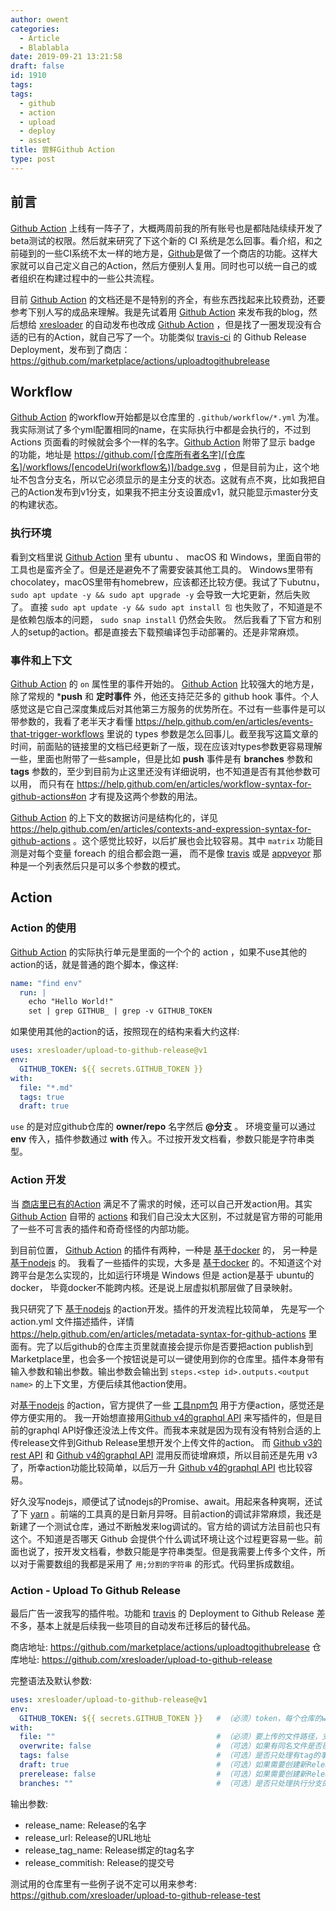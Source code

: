 ```yaml
---
author: owent
categories:
  - Article
  - Blablabla
date: 2019-09-21 13:21:58
draft: false
id: 1910
tags: 
tags: 
  - github
  - action
  - upload
  - deploy
  - asset
title: 尝鲜Github Action
type: post
---
```


前言
------------------------------------------------

[Github Action][1] 上线有一阵子了，大概两周前我的所有账号也是都陆陆续续开发了beta测试的权限。然后就来研究了下这个新的 CI 系统是怎么回事。看介绍，和之前碰到的一些CI系统不太一样的地方是，[Github][4]是做了一个商店的功能。这样大家就可以自己定义自己的Action，然后方便别人复用。同时也可以统一自己的或者组织在构建过程中的一些公共流程。

目前 [Github Action][1] 的文档还是不是特别的齐全，有些东西找起来比较费劲，还要参考下别人写的成品来理解。我是先试着用 [Github Action][1] 来发布我的blog，然后想给 [xresloader][2] 的自动发布也改成 [Github Action][1] ，但是找了一圈发现没有合适的已有的Action，就自己写了一个。功能类似 [travis-ci][5] 的 Github Release Deployment，发布到了商店： https://github.com/marketplace/actions/uploadtogithubrelease

Workflow
------------------------------------------------

[Github Action][1] 的workflow开始都是以仓库里的 ```.github/workflow/*.yml``` 为准。我实际测试了多个yml配置相同的name，在实际执行中都是会执行的，不过到 Actions 页面看的时候就会多个一样的名字。[Github Action][1] 附带了显示 badge 的功能，地址是 https://github.com/[仓库所有者名字]/[仓库名]/workflows/[encodeUri(workflow名)]/badge.svg ，但是目前为止，这个地址不包含分支名，所以它必须显示的是主分支的状态。这就有点不爽，比如我把自己的Action发布到v1分支，如果我不把主分支设置成v1，就只能显示master分支的构建状态。

### 执行环境

看到文档里说 [Github Action][1] 里有 ubuntu 、 macOS 和 Windows，里面自带的工具也是蛮齐全了。但是还是避免不了需要安装其他工具的。 Windows里带有chocolatey，macOS里带有homebrew，应该都还比较方便。我试了下ubutnu， ```sudo apt update -y && sudo apt upgrade -y``` 会导致一大坨更新，然后失败了。 直接 ```sudo apt update -y && sudo apt install 包``` 也失败了，不知道是不是依赖包版本的问题， ```sudo snap install``` 仍然会失败。 然后我看了下官方和别人的setup的action。都是直接去下载预编译包手动部署的。还是非常麻烦。

### 事件和上下文

[Github Action][1] 的 ```on``` 属性里的事件开始的。 [Github Action][1] 比较强大的地方是，除了常规的 ***push** 和 **定时事件** 外，他还支持茫茫多的 github hook 事件。个人感觉这是它自己深度集成后对其他第三方服务的优势所在。不过有一些事件是可以带参数的，我看了老半天才看懂 https://help.github.com/en/articles/events-that-trigger-workflows 里说的 types 参数是怎么回事儿。截至我写这篇文章的时间，前面贴的链接里的文档已经更新了一版，现在应该对types参数更容易理解一些，里面也附带了一些sample，但是比如 **push** 事件是有 **branches** 参数和 **tags** 参数的，至少到目前为止这里还没有详细说明，也不知道是否有其他参数可以用， 而只有在 https://help.github.com/en/articles/workflow-syntax-for-github-actions#on 才有提及这两个参数的用法。

[Github Action][1] 的上下文的数据访问是结构化的，详见 https://help.github.com/en/articles/contexts-and-expression-syntax-for-github-actions 。这个感觉比较好，以后扩展也会比较容易。其中 ```matrix``` 功能目测是对每个变量 foreach 的组合都会跑一遍， 而不是像 [travis][5] 或是 [appveyor][6] 那种是一个列表然后只是可以多个参数的模式。

Action
------------------------------------------------

### Action 的使用

[Github Action][1] 的实际执行单元是里面的一个个的 action ，如果不use其他的action的话，就是普通的跑个脚本，像这样:

```yml
name: "find env"
  run: |
    echo "Hello World!"
    set | grep GITHUB_ | grep -v GITHUB_TOKEN
```

如果使用其他的action的话，按照现在的结构来看大约这样:

```yml
uses: xresloader/upload-to-github-release@v1
env:
  GITHUB_TOKEN: ${{ secrets.GITHUB_TOKEN }}
with:
  file: "*.md"
  tags: true
  draft: true
```

```use``` 的是对应github仓库的 **owner/repo** 名字然后 **@分支** 。 环境变量可以通过 **env** 传入，插件参数通过 **with** 传入。不过按开发文档看，参数只能是字符串类型。

### Action 开发

当 [商店里已有的Action](https://github.com/marketplace?type=actions) 满足不了需求的时候，还可以自己开发action用。其实 [Github Action][1] 自带的 [actions](https://github.com/actions/) 和我们自己没太大区别，不过就是官方带的可能用了一些不可言表的插件和奇奇怪怪的内部功能。

到目前位置， [Github Action][1] 的插件有两种，一种是 [基于docker][7] 的， 另一种是 [基于nodejs][8] 的。 我看了一些插件的实现，大多是 [基于docker][7] 的。不知道这个对跨平台是怎么实现的，比如运行环境是 Windows 但是 action是基于 ubuntu的docker， 毕竟docker不能跨内核。还是说上层虚拟机那层做了目录映射。

我只研究了下 [基于nodejs][8] 的action开发。插件的开发流程比较简单， 先是写一个 action.yml 文件描述插件，详情 https://help.github.com/en/articles/metadata-syntax-for-github-actions 里面有。完了以后github的仓库主页里就直接会提示你是否要把action publish到Marketplace里，也会多一个按钮说是可以一键使用到你的仓库里。插件本身带有输入参数和输出参数。输出参数会输出到 ```steps.<step id>.outputs.<output name>``` 的上下文里，方便后续其他action使用。

对[基于nodejs][8] 的action，官方提供了一些 [工具npm包][12] 用于方便action，感觉还是停方便实用的。 我一开始想直接用[Github v4的graphql API][9] 来写插件的，但是目前的graphql API好像还没法上传文件。而我本来就是因为现有没有特别合适的上传release文件到Github Release里想开发个上传文件的action。 而 [Github v3的rest API][10] 和 [Github v4的graphql API][9] 混用反而徒增麻烦，所以目前还是先用 v3 了，所幸action功能比较简单，以后万一升 [Github v4的graphql API][9] 也比较容易。

好久没写nodejs，顺便试了试nodejs的Promise、await。用起来各种爽啊，还试了下 [yarn][11] 。前端的工具真的是日新月异呀。目前action的调试非常麻烦，我还是新建了一个测试仓库，通过不断触发来log调试的。官方给的调试方法目前也只有这个。不知道是否哪天 Github 会提供个什么调试环境让这个过程更容易一些。前面也说了，按开发文档看，参数只能是字符串类型。但是我需要上传多个文件，所以对于需要数组的我都是采用了 ```用;分割的字符串``` 的形式。代码里拆成数组。

### Action - Upload To Github Release

最后广告一波我写的插件啦。功能和 [travis][5] 的 Deployment to Github Release 差不多，基本上就是后续我一些项目的自动发布迁移后的替代品。

商店地址: https://github.com/marketplace/actions/uploadtogithubrelease
仓库地址: https://github.com/xresloader/upload-to-github-release

完整语法及默认参数:

```yml
uses: xresloader/upload-to-github-release@v1
env:
  GITHUB_TOKEN: ${{ secrets.GITHUB_TOKEN }}   # （必须）token，每个仓库的workflow会自动带一个 ${{ secrets.GITHUB_TOKEN }} ，直接用这个即可
with:
  file: ""                                    # （必须）要上传的文件路径，支持通配符，多个用分号(;)隔开
  overwrite: false                            # （可选）如果有同名文件是否覆盖
  tags: false                                 # （可选）是否只处理有tag的事件
  draft: true                                 # （可选）如果需要创建新Release，是否是草稿Release
  prerelease: false                           # （可选）如果需要创建新Release，是否是Prerelease
  branches: ""                                # （可选）是否只处理执行分支的事件，多个用分号(;)隔开
```

输出参数:

+ release_name: Release的名字
+ release_url: Release的URL地址
+ release_tag_name: Release绑定的tag名字
+ release_commitish: Release的提交号

测试用的仓库里有一些例子说不定可以用来参考: https://github.com/xresloader/upload-to-github-release-test

[1]: https://github.com/features/actions
[2]: https://github.com/xresloader/xresloader
[3]: https://github.com/xresloader/upload-to-github-release
[4]: https://github.com
[5]: https://travis-ci.org
[6]: https://www.appveyor.com/
[7]: https://help.github.com/en/articles/creating-a-docker-container-action
[8]: https://help.github.com/en/articles/creating-a-javascript-action
[9]: https://developer.github.com/v4/
[10]: https://developer.github.com/v3/repos/releases/
[11]: https://yarnpkg.com/
[12]: https://github.com/actions/toolkit
